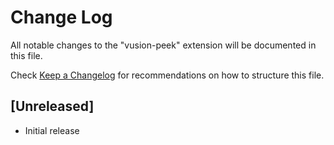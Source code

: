 # Change Log
All notable changes to the "vusion-peek" extension will be documented in this file.

Check [Keep a Changelog](http://keepachangelog.com/) for recommendations on how to structure this file.

## [Unreleased]
- Initial release